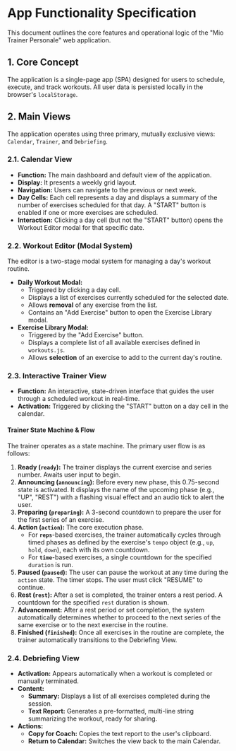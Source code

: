 # App Functionality Specification

This document outlines the core features and operational logic of the "Mio Trainer Personale" web application.

## 1. Core Concept

The application is a single-page app (SPA) designed for users to schedule, execute, and track workouts. All user data is persisted locally in the browser's `localStorage`.

## 2. Main Views

The application operates using three primary, mutually exclusive views: `Calendar`, `Trainer`, and `Debriefing`.

### 2.1. Calendar View

-   **Function:** The main dashboard and default view of the application.
-   **Display:** It presents a weekly grid layout.
-   **Navigation:** Users can navigate to the previous or next week.
-   **Day Cells:** Each cell represents a day and displays a summary of the number of exercises scheduled for that day. A "START" button is enabled if one or more exercises are scheduled.
-   **Interaction:** Clicking a day cell (but not the "START" button) opens the Workout Editor modal for that specific date.

### 2.2. Workout Editor (Modal System)

The editor is a two-stage modal system for managing a day's workout routine.

-   **Daily Workout Modal:**
    -   Triggered by clicking a day cell.
    -   Displays a list of exercises currently scheduled for the selected date.
    -   Allows **removal** of any exercise from the list.
    -   Contains an "Add Exercise" button to open the Exercise Library modal.
-   **Exercise Library Modal:**
    -   Triggered by the "Add Exercise" button.
    -   Displays a complete list of all available exercises defined in `workouts.js`.
    -   Allows **selection** of an exercise to add to the current day's routine.

### 2.3. Interactive Trainer View

-   **Function:** An interactive, state-driven interface that guides the user through a scheduled workout in real-time.
-   **Activation:** Triggered by clicking the "START" button on a day cell in the calendar.

#### Trainer State Machine & Flow

The trainer operates as a state machine. The primary user flow is as follows:

1.  **Ready (`ready`):** The trainer displays the current exercise and series number. Awaits user input to begin.
2.  **Announcing (`announcing`):** Before every new phase, this 0.75-second state is activated. It displays the name of the upcoming phase (e.g., "UP", "REST") with a flashing visual effect and an audio tick to alert the user.
3.  **Preparing (`preparing`):** A 3-second countdown to prepare the user for the first series of an exercise.
4.  **Action (`action`):** The core execution phase.
    -   For **`reps`**-based exercises, the trainer automatically cycles through timed phases as defined by the exercise's `tempo` object (e.g., `up`, `hold`, `down`), each with its own countdown.
    -   For **`time`**-based exercises, a single countdown for the specified `duration` is run.
5.  **Paused (`paused`):** The user can pause the workout at any time during the `action` state. The timer stops. The user must click "RESUME" to continue.
6.  **Rest (`rest`):** After a set is completed, the trainer enters a rest period. A countdown for the specified `rest` duration is shown.
7.  **Advancement:** After a rest period or set completion, the system automatically determines whether to proceed to the next series of the same exercise or to the next exercise in the routine.
8.  **Finished (`finished`):** Once all exercises in the routine are complete, the trainer automatically transitions to the Debriefing View.

### 2.4. Debriefing View

-   **Activation:** Appears automatically when a workout is completed or manually terminated.
-   **Content:**
    -   **Summary:** Displays a list of all exercises completed during the session.
    -   **Text Report:** Generates a pre-formatted, multi-line string summarizing the workout, ready for sharing.
-   **Actions:**
    -   **Copy for Coach:** Copies the text report to the user's clipboard.
    -   **Return to Calendar:** Switches the view back to the main Calendar.
